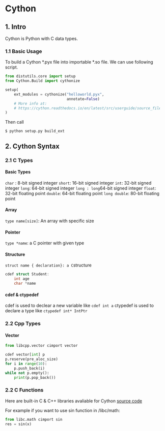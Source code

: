 # Cython

## 1. Intro
Cython is Python with C data types.

### 1.1 Basic Usage
To build a Cython *.pyx file into importable *.so file. We can use following script.

```python
from distutils.core import setup
from Cython.Build import cythonize

setup(
    ext_modules = cythonize("helloworld.pyx", 
					        annotate=False)
    # More info at:
    # https://cython.readthedocs.io/en/latest/src/userguide/source_files_and_compilation.html
)
```

Then call
```
$ python setup.py build_ext
```

## 2. Cython Syntax

### 2.1 C Types
#### Basic Types
`char` : 8-bit signed integer
`short`: 16-bit signed integer
`int`: 32-bit signed integer
`long`: 64-bit signed integer
`long : long`64-bit signed integer
`float`: 32-bit floating point
`double`: 64-bit floating point
`long double`: 80-bit floating point
#### Array
`type name[size]`:  An array with specific size
#### Pointer
`type *name`: a C pointer with given type
#### Structure
`struct name { declaration}: a C`structure
```c
cdef struct Student:
	int age
	char *name
```

#### cdef & ctypedef
cdef is used to declear a new variable like `cdef int a`
ctypedef is used to declare a type like `ctypedef int* IntPtr`

### 2.2 Cpp Types
#### Vector
```python
from libcpp.vector cimport vector

cdef vector[int] p
p.reserve(pre_aloc_size)
for i in range(10):
	p.push_back(i)
while not p.empty():
	print(p.pop_back())
```

### 2.2 C Functions
Here are built-in C & C++ libraries avaliable for Cython [source code](https://github.com/cython/cython/tree/master/Cython/Includes)

For example if you want to use sin function in /libc/math:
```python
from libc.math cimport sin
res = sin(x)
```
<!--stackedit_data:
eyJoaXN0b3J5IjpbMTM5MDMwNzk1Myw4MzQ2MTIxODUsMTc4Mz
IxODM4Myw2NDQzNjQwMzEsLTE0MjQ4MTMyMDAsMzU2MzU5NjM0
LC0xNzA3NDkwOTQ3LDE5MjE3MTAwMzldfQ==
-->